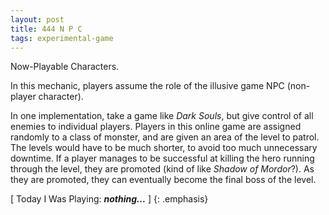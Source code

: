 ```yaml
---
layout: post
title: 444 N P C
tags: experimental-game
---
```

Now-Playable Characters.

In this mechanic, players assume the role of the illusive game NPC (non-player character).

In one implementation, take a game like *Dark Souls*, but give control of all enemies to individual players.  Players in this online game are assigned randomly to a class of monster, and are given an area of the level to patrol.  The levels would have to be much shorter, to avoid too much unnecessary downtime.  If a player manages to be successful at killing the hero running through the level, they are promoted (kind of like *Shadow of Mordor*?). As they are promoted, they can eventually become the final boss of the level.

[ Today I Was Playing: ***nothing...*** ]
{: .emphasis}